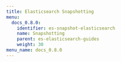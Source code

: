 ```yaml
---
title: Elasticsearch Snapshotting
menu:
  docs_0.8.0:
    identifier: es-snapshot-elasticsearch
    name: Snapshotting
    parent: es-elasticsearch-guides
    weight: 30
menu_name: docs_0.8.0
---
```

